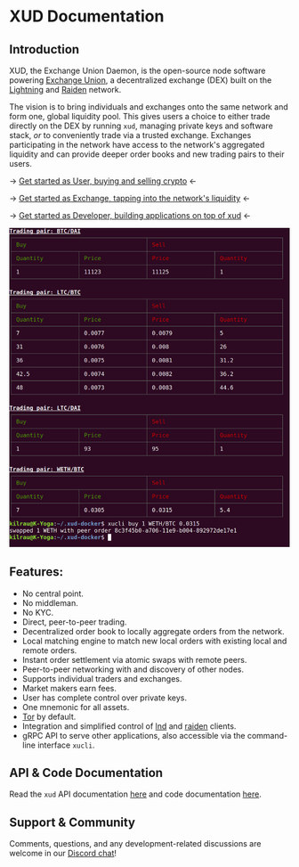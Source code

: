 # XUD Documentation

## Introduction

XUD, the Exchange Union Daemon, is the open-source node software powering [Exchange Union](https://www.exchangeunion.com/), a decentralized exchange (DEX) built on the [Lightning](http://lightning.network/) and [Raiden](https://raiden.network/) network.

The vision is to bring individuals and exchanges onto the same network and form one, global liquidity pool. This gives users a choice to either trade directly on the DEX by running `xud`, managing private keys and software stack, *or* to conveniently trade via a trusted exchange. Exchanges participating in the network have access to the network's aggregated liquidity and can provide deeper order books and new trading pairs to their users.

-> [Get started as User, buying and selling crypto](user-guide.md) <-

-> [Get started as Exchange, tapping into the network's liquidity](exchange-guide.md) <-

-> [Get started as Developer, building applications on top of xud](developer-guide.mde) <-

![orderbook](/images/orderbook.png)

## Features:
* No central point.
* No middleman.
* No KYC.
* Direct, peer-to-peer trading.
* Decentralized order book to locally aggregate orders from the network.
* Local matching engine to match new local orders with existing local and remote orders.
* Instant order settlement via atomic swaps with remote peers.
* Peer-to-peer networking with and discovery of other nodes.
* Supports individual traders and exchanges.
* Market makers earn fees.
* User has complete control over private keys.
* One mnemonic for all assets.
* [Tor](https://www.torproject.org/) by default.
* Integration and simplified control of [lnd](https://github.com/lightningnetwork/lnd) and [raiden](https://github.com/raiden-network/raiden) clients.
* gRPC API to serve other applications, also accessible via the command-line interface `xucli`.

## API & Code Documentation

Read the `xud` API documentation [here](http://api.exchangeunion.com) and code documentation [here](http://typedoc.exchangeunion.com/).


## Support & Community

Comments, questions, and any development-related discussions are welcome in our [Discord chat](https://discord.gg/YgDhMSn)!